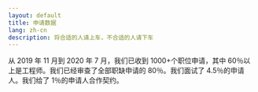 ```yaml
---
layout: default
title: 申请数据
lang: zh-cn
description: 将合适的人请上车，不合适的人请下车
---
```




从 2019 年 11 月到 2020 年 7 月，我们已收到 1000+个职位申请，其中 60％以上是工程师。我们已经审查了全部职缺申请的 80％。我们面试了 4.5％的申请人。我们给了 1％的申请人合作契约。

<br>

